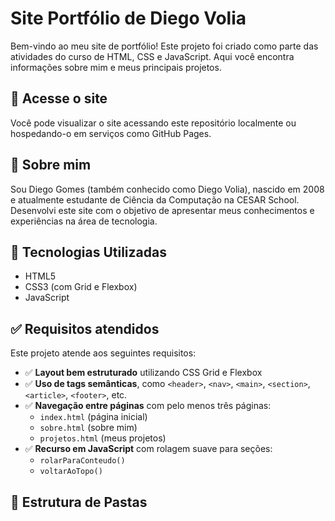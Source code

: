 # Site Portfólio de Diego Volia

Bem-vindo ao meu site de portfólio! Este projeto foi criado como parte das atividades do curso de HTML, CSS e JavaScript. Aqui você encontra informações sobre mim e meus principais projetos.

## 🔗 Acesse o site

Você pode visualizar o site acessando este repositório localmente ou hospedando-o em serviços como GitHub Pages.

## 🧠 Sobre mim

Sou Diego Gomes (também conhecido como Diego Volia), nascido em 2008 e atualmente estudante de Ciência da Computação na CESAR School. Desenvolvi este site com o objetivo de apresentar meus conhecimentos e experiências na área de tecnologia.

## 🚀 Tecnologias Utilizadas

- HTML5
- CSS3 (com Grid e Flexbox)
- JavaScript

## ✅ Requisitos atendidos

Este projeto atende aos seguintes requisitos:

- ✅ **Layout bem estruturado** utilizando CSS Grid e Flexbox
- ✅ **Uso de tags semânticas**, como `<header>`, `<nav>`, `<main>`, `<section>`, `<article>`, `<footer>`, etc.
- ✅ **Navegação entre páginas** com pelo menos três páginas:
  - `index.html` (página inicial)
  - `sobre.html` (sobre mim)
  - `projetos.html` (meus projetos)
- ✅ **Recurso em JavaScript** com rolagem suave para seções:
  - `rolarParaConteudo()`
  - `voltarAoTopo()`

## 📂 Estrutura de Pastas

